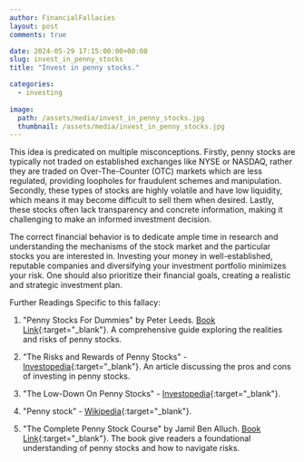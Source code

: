 ```yaml
---
author: FinancialFallacies
layout: post
comments: true

date: 2024-05-29 17:15:00:00+00:00  
slug: invest_in_penny_stocks
title: "Invest in penny stocks."

categories:
  - investing
  
image:
  path: /assets/media/invest_in_penny_stocks.jpg
  thumbnail: /assets/media/invest_in_penny_stocks.jpg
---
```


This idea is predicated on multiple misconceptions. Firstly, penny stocks are typically not traded on established exchanges like NYSE or NASDAQ, rather they are traded on Over-The-Counter (OTC) markets which are less regulated, providing loopholes for fraudulent schemes and manipulation. Secondly, these types of stocks are highly volatile and have low liquidity, which means it may become difficult to sell them when desired. Lastly, these stocks often lack transparency and concrete information, making it challenging to make an informed investment decision.

The correct financial behavior is to dedicate ample time in research and understanding the mechanisms of the stock market and the particular stocks you are interested in. Investing your money in well-established, reputable companies and diversifying your investment portfolio minimizes your risk. One should also prioritize their financial goals, creating a realistic and strategic investment plan.

Further Readings Specific to this fallacy:

1. "Penny Stocks For Dummies" by Peter Leeds. [Book Link](https://www.amazon.com/Penny-Stocks-Dummies-Peter-Leeds/dp/1119191823/ref=nosim?tag=financialfall-20){:target="_blank"}. A comprehensive guide exploring the realities and risks of penny stocks.

2. "The Risks and Rewards of Penny Stocks" - [Investopedia](https://www.investopedia.com/updates/penny-stocks-risks-rewards/){:target="_blank"}. An article discussing the pros and cons of investing in penny stocks.

3. "The Low-Down On Penny Stocks" - [Investopedia](https://www.investopedia.com/investing/the-lowdown-on-penny-stocks/){:target="_blank"}. 

4. "Penny stock" - [Wikipedia](https://en.wikipedia.org/wiki/Penny_stock){:target="_blank"}.

5. "The Complete Penny Stock Course" by Jamil Ben Alluch. [Book Link](https://www.amazon.com/Complete-Penny-Stock-Course-Consistently/dp/0692992677/ref=nosim?tag=financialfall-20){:target="_blank"}.  The book give readers a foundational understanding of penny stocks and how to navigate risks.
